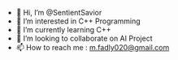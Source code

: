 - 👋 Hi, I’m @SentientSavior
- 👀 I’m interested in C++ Programming
- 🌱 I’m currently learning C++
- 💞️ I’m looking to collaborate on AI Project
- 📫 How to reach me : m.fadly020@gmail.com

<!---
SentientSavior/SentientSavior is a ✨ special ✨ repository because its `README.md` (this file) appears on your GitHub profile.
You can click the Preview link to take a look at your changes.
--->
